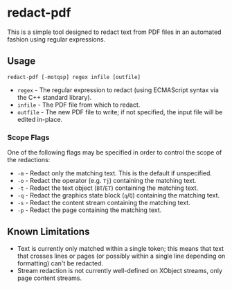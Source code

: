 # redact-pdf

This is a simple tool designed to redact text from PDF files in an automated
fashion using regular expressions.

## Usage

```
redact-pdf [-motqsp] regex infile [outfile]
```

- `regex` - The regular expression to redact (using ECMAScript syntax via the
  C++ standard library).
- `infile` - The PDF file from which to redact.
- `outfile` - The new PDF file to write; if not specified, the input file will
  be edited in-place.

### Scope Flags

One of the following flags may be specified in order to control the scope of the
redactions:

- `-m` - Redact only the matching text. This is the default if unspecified.
- `-o` - Redact the operator (e.g. `Tj`) containing the matching text.
- `-t` - Redact the text object (`BT`/`ET`) containing the matching text.
- `-q` - Redact the graphics state block (`q`/`Q`) containing the matching text.
- `-s` - Redact the content stream containing the matching text.
- `-p` - Redact the page containing the matching text.

## Known Limitations

- Text is currently only matched within a single token; this means that text
  that crosses lines or pages (or possibly within a single line depending on
  formatting) can't be redacted.
- Stream redaction is not currently well-defined on XObject streams, only page
  content streams.
